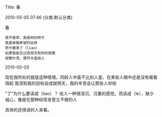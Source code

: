 Title: 春

2010-05-05 07:46 (分类:默认分类)



春

```
我不是草，我是树的种子
我是承载希望的幼体
而今春来了（liao）
如果我能忍过连雨天和热的寂寞
枝繁叶茂，便可伞盖他人
```

2010-05-03

现在我所处的就是这种情境，同龄人中虽不比别人差，在某些人眼中还是没有被看得起
我深知我的目标会成就明天，我的辛苦会让那些人仰视

"了”为什么要读成（liao）？
给人一种很深沉、沉重的感觉。而读成（le），缺少诚心，像是在那种经常发誓又不做的人


具体的还得读的人来看。